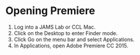 # Opening Premiere

1. Log into a JAMS Lab or CCL Mac.
2. Click on the Desktop to enter Finder mode.
3. Click Go on the menu bar and select Applications.
4. In Applications, open Adobe Premiere CC 2015.

